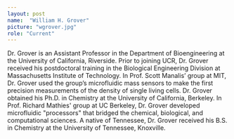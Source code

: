 ```yaml
---
layout: post
name:  "William H. Grover"
picture: "wgrover.jpg"
role: "Current"
---
```

Dr. Grover is an Assistant Professor in the Department of Bioengineering at the University of California, Riverside.  Prior to joining UCR, Dr. Grover received his postdoctoral training in the Biological Engineering Division at Massachusetts Institute of Technology.  In Prof. Scott Manalis’ group at MIT, Dr. Grover used the group’s microfluidic mass sensors to make the first precision measurements of the density of single living cells.  Dr. Grover obtained his Ph.D. in Chemistry at the University of California, Berkeley.  In Prof. Richard Mathies' group at UC Berkeley, Dr. Grover developed microfluidic "processors" that bridged the chemical, biological, and computational sciences.  A native of Tennessee, Dr. Grover received his B.S. in Chemistry at the University of Tennessee, Knoxville. 